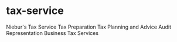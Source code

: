 # tax-service
Niebur's Tax Service
Tax Preparation
Tax Planning and Advice
Audit Representation
Business Tax Services
